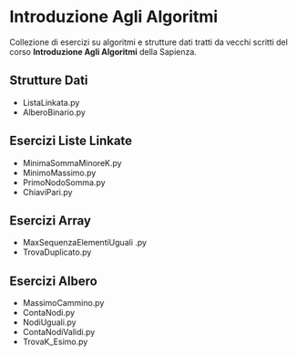 # Introduzione Agli Algoritmi
Collezione di esercizi su algoritmi e strutture dati tratti da vecchi scritti del corso **Introduzione Agli Algoritmi** della Sapienza.

## Strutture Dati
- ListaLinkata.py
- AlberoBinario.py

## Esercizi Liste Linkate
- MinimaSommaMinoreK.py
- MinimoMassimo.py
- PrimoNodoSomma.py
- ChiaviPari.py

## Esercizi Array
- MaxSequenzaElementiUguali .py
- TrovaDuplicato.py

## Esercizi Albero
- MassimoCammino.py
- ContaNodi.py
- NodiUguali.py
- ContaNodiValidi.py
- TrovaK_Esimo.py

